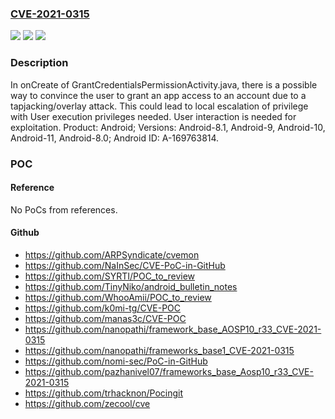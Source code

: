 ### [CVE-2021-0315](https://cve.mitre.org/cgi-bin/cvename.cgi?name=CVE-2021-0315)
![](https://img.shields.io/static/v1?label=Product&message=Android&color=blue)
![](https://img.shields.io/static/v1?label=Version&message=n%2Fa&color=blue)
![](https://img.shields.io/static/v1?label=Vulnerability&message=Elevation%20of%20privilege&color=brighgreen)

### Description

In onCreate of GrantCredentialsPermissionActivity.java, there is a possible way to convince the user to grant an app access to an account due to a tapjacking/overlay attack. This could lead to local escalation of privilege with User execution privileges needed. User interaction is needed for exploitation. Product: Android; Versions: Android-8.1, Android-9, Android-10, Android-11, Android-8.0; Android ID: A-169763814.

### POC

#### Reference
No PoCs from references.

#### Github
- https://github.com/ARPSyndicate/cvemon
- https://github.com/NaInSec/CVE-PoC-in-GitHub
- https://github.com/SYRTI/POC_to_review
- https://github.com/TinyNiko/android_bulletin_notes
- https://github.com/WhooAmii/POC_to_review
- https://github.com/k0mi-tg/CVE-POC
- https://github.com/manas3c/CVE-POC
- https://github.com/nanopathi/framework_base_AOSP10_r33_CVE-2021-0315
- https://github.com/nanopathi/frameworks_base1_CVE-2021-0315
- https://github.com/nomi-sec/PoC-in-GitHub
- https://github.com/pazhanivel07/frameworks_base_Aosp10_r33_CVE-2021-0315
- https://github.com/trhacknon/Pocingit
- https://github.com/zecool/cve

